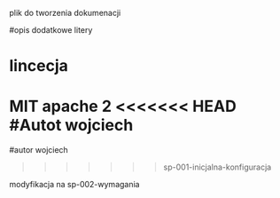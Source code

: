 plik do tworzenia dokumenacji 

#opis
dodatkowe litery 

# lincecja
MIT
apache 2
<<<<<<< HEAD
#Autot
wojciech 
=======
#autor
wojciech
>>>>>>> sp-001-inicjalna-konfiguracja


modyfikacja na sp-002-wymagania